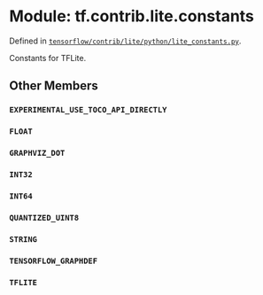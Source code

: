 <div itemscope itemtype="http://developers.google.com/ReferenceObject">
<meta itemprop="name" content="tf.contrib.lite.constants" />
<meta itemprop="path" content="Stable" />
<meta itemprop="property" content="EXPERIMENTAL_USE_TOCO_API_DIRECTLY"/>
<meta itemprop="property" content="FLOAT"/>
<meta itemprop="property" content="GRAPHVIZ_DOT"/>
<meta itemprop="property" content="INT32"/>
<meta itemprop="property" content="INT64"/>
<meta itemprop="property" content="QUANTIZED_UINT8"/>
<meta itemprop="property" content="STRING"/>
<meta itemprop="property" content="TENSORFLOW_GRAPHDEF"/>
<meta itemprop="property" content="TFLITE"/>
</div>

# Module: tf.contrib.lite.constants



Defined in [`tensorflow/contrib/lite/python/lite_constants.py`](/code/stable/tensorflow/contrib/lite/python/lite_constants.py).

Constants for TFLite.

## Other Members

<h3 id="EXPERIMENTAL_USE_TOCO_API_DIRECTLY"><code>EXPERIMENTAL_USE_TOCO_API_DIRECTLY</code></h3>

<h3 id="FLOAT"><code>FLOAT</code></h3>

<h3 id="GRAPHVIZ_DOT"><code>GRAPHVIZ_DOT</code></h3>

<h3 id="INT32"><code>INT32</code></h3>

<h3 id="INT64"><code>INT64</code></h3>

<h3 id="QUANTIZED_UINT8"><code>QUANTIZED_UINT8</code></h3>

<h3 id="STRING"><code>STRING</code></h3>

<h3 id="TENSORFLOW_GRAPHDEF"><code>TENSORFLOW_GRAPHDEF</code></h3>

<h3 id="TFLITE"><code>TFLITE</code></h3>

